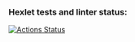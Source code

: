 ### Hexlet tests and linter status:
[![Actions Status](https://github.com/MariaKorchagina/frontend-project-lvl4/workflows/hexlet-check/badge.svg)](https://github.com/MariaKorchagina/frontend-project-lvl4/actions)